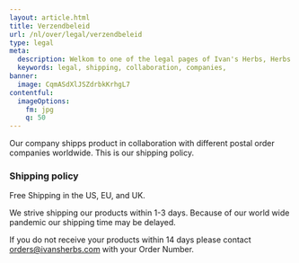 ```yaml
---
layout: article.html
title: Verzendbeleid
url: /nl/over/legal/verzendbeleid
type: legal
meta:
  description: Welkom to one of the legal pages of Ivan's Herbs, Herbs from Siberia. Our company shipps product in collaboration with different postal order companies worldwide. This is our shipping policy.
  keywords: legal, shipping, collaboration, companies,
banner:
  image: CqmASdXlJSZdrbkKrhgL7
contentful:
  imageOptions:
    fm: jpg
    q: 50
---
```

Our company shipps product in collaboration with different postal order companies worldwide. This is our shipping policy.

### Shipping policy

Free Shipping in the US, EU, and UK.

We strive shipping our products within 1-3 days. Because of our world wide pandemic our shipping time may be delayed.

If you do not receive your products within 14 days please contact orders@ivansherbs.com with your Order Number.
